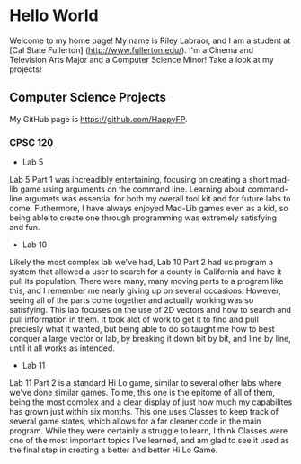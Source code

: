 # Hello World
Welcome to my home page! My name is Riley Labraor, and I am a student at [Cal State Fullerton] (http://www.fullerton.edu/). I'm a Cinema and Television Arts Major and a Computer Science Minor! Take a look at my projects!

## Computer Science Projects

My GitHub page is https://github.com/HappyFP.

### CPSC 120

* Lab 5

Lab 5 Part 1 was increadibly entertaining, focusing on creating a short mad-lib game using arguments on the command line. Learning about command-line argumets was essential for both my overall tool kit and for future labs to come. Futhermore, I have always enjoyed Mad-Lib games even as a kid, so being able to create one through programming was extremely satisfying and fun. 

* Lab 10

Likely the most complex lab we've had, Lab 10 Part 2 had us program a system that allowed a user to search for a county in California and have it pull its population. There were many, many moving parts to a program like this, and I remember me nearly giving up on several occasions. However, seeing all of the parts come together and actually working was so satisfying. This lab focuses on the use of 2D vectors and how to search and pull information in them. It took alot of work to get it to find and pull preciesly what it wanted, but being able to do so taught me how to best conquer a large vector or lab, by breaking it down bit by bit, and line by line, until it all works as intended. 

* Lab 11

Lab 11 Part 2 is a standard Hi Lo game, similar to several other labs where we've done similar games. To me, this one is the epitome of all of them, being the most complex and a clear display of just how much my capabilites has grown just within six months. This one uses Classes to keep track of several game states, which allows for a far cleaner code in the main program. While they were certainly a struggle to learn, I think Classes were one of the most important topics I've learned, and am glad to see it used as the final step in creating a better and better Hi Lo Game. 
